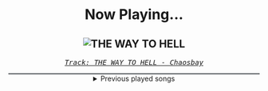 <div align="center"> 
<h1>Now Playing...</h1>

![THE WAY TO HELL](https://i.scdn.co/image/ab67616d00001e025f458edb4aecba10d6f03e56)
--
_<samp><a href="https://open.spotify.com/track/4Iw9bevTVZ1crmcjmvVqOo">Track: THE WAY TO HELL - Chaosbay</a></samp>_

<div style="border: 1px #4B5054 solid"></div>
<details>
  <summary>
    Previous played songs
  </summary>
  <table>
    <thead>
      <tr>
        <th>
          Artist
        </th>
        <th>
          Song
        </th>
        <th>
          Link
        </th>
      </tr>
    </thead>
    <tbody>
      <tr><td>Chaosbay</td><td>THE WAY TO HELL</td><td><a href="https://open.spotify.com/track/4Iw9bevTVZ1crmcjmvVqOo">https://open.spotify.com/track/4Iw9bevTVZ1crmcjmvVqOo</a></td></tr><tr><td>Wage War</td><td>MAGNETIC</td><td><a href="https://open.spotify.com/track/05YC4WRjFciJZUptWQiCIc">https://open.spotify.com/track/05YC4WRjFciJZUptWQiCIc</a></td></tr><tr><td>Spoken</td><td>Anymore</td><td><a href="https://open.spotify.com/track/0rvKb3mdElFOs6ex076OfG">https://open.spotify.com/track/0rvKb3mdElFOs6ex076OfG</a></td></tr><tr><td>MOTHICA</td><td>Curiosity Killed the Moth</td><td><a href="https://open.spotify.com/track/4e1u1LhPm0RhXqiZXwmPoN">https://open.spotify.com/track/4e1u1LhPm0RhXqiZXwmPoN</a></td></tr><tr><td>SETYØURSAILS</td><td>Lately</td><td><a href="https://open.spotify.com/track/1fmTIQNq5JQLag9ueHFx7g">https://open.spotify.com/track/1fmTIQNq5JQLag9ueHFx7g</a></td></tr><tr><td>ENMY</td><td>Fake</td><td><a href="https://open.spotify.com/track/2LDGAv09RgmY3zDxbVaGyP">https://open.spotify.com/track/2LDGAv09RgmY3zDxbVaGyP</a></td></tr><tr><td>Escape the Fate</td><td>H8 MY SELF</td><td><a href="https://open.spotify.com/track/2tT3dqnRrg8tgfXgwjfO4q">https://open.spotify.com/track/2tT3dqnRrg8tgfXgwjfO4q</a></td></tr><tr><td>DEXCORE</td><td>SKINDEEP</td><td><a href="https://open.spotify.com/track/4dcUUpN72qQeHcb76113wC">https://open.spotify.com/track/4dcUUpN72qQeHcb76113wC</a></td></tr><tr><td>Bad Omens</td><td>THE DRAIN</td><td><a href="https://open.spotify.com/track/0LSgZIdGUQtaXxlFN9thhc">https://open.spotify.com/track/0LSgZIdGUQtaXxlFN9thhc</a></td></tr><tr><td>Our Promise</td><td>Hijack</td><td><a href="https://open.spotify.com/track/09KJ1dgoRB1owmSoG3XShl">https://open.spotify.com/track/09KJ1dgoRB1owmSoG3XShl</a></td></tr><tr><td>Wage War</td><td>NAIL5</td><td><a href="https://open.spotify.com/track/7qD4fAVNgkhhQ7TAfwcLCa">https://open.spotify.com/track/7qD4fAVNgkhhQ7TAfwcLCa</a></td></tr><tr><td>Attila</td><td>Timebomb</td><td><a href="https://open.spotify.com/track/56F1dvYo8uAF0pVjJOgZQV">https://open.spotify.com/track/56F1dvYo8uAF0pVjJOgZQV</a></td></tr><tr><td>BAND-MAID</td><td>Don't you tell ME</td><td><a href="https://open.spotify.com/track/7pnJ7ud4Ggd4zWxLaqJ2R3">https://open.spotify.com/track/7pnJ7ud4Ggd4zWxLaqJ2R3</a></td></tr><tr><td>Memphis May Fire</td><td>Chaotic</td><td><a href="https://open.spotify.com/track/4mdp26YsqfiqL6Fj9DJmaV">https://open.spotify.com/track/4mdp26YsqfiqL6Fj9DJmaV</a></td></tr><tr><td>Doomcrusher</td><td>Reflect</td><td><a href="https://open.spotify.com/track/5el8qFaA0nXt8psK6tPUSM">https://open.spotify.com/track/5el8qFaA0nXt8psK6tPUSM</a></td></tr><tr><td>Archers</td><td>Drag Me Out</td><td><a href="https://open.spotify.com/track/10ATQv1vPZbCK1PnIBUwer">https://open.spotify.com/track/10ATQv1vPZbCK1PnIBUwer</a></td></tr><tr><td>SKYND</td><td>Heaven's Gate</td><td><a href="https://open.spotify.com/track/4I1eGb0kMvB29zq24uPwqf">https://open.spotify.com/track/4I1eGb0kMvB29zq24uPwqf</a></td></tr><tr><td>Alien Ant Farm</td><td>Fade</td><td><a href="https://open.spotify.com/track/7cCP9dxTaASXFQD3FoFZWR">https://open.spotify.com/track/7cCP9dxTaASXFQD3FoFZWR</a></td></tr><tr><td>Chaosbay</td><td>ARE YOU AFRAID?</td><td><a href="https://open.spotify.com/track/3NdcnTi3ufwrirDgHyEvNR">https://open.spotify.com/track/3NdcnTi3ufwrirDgHyEvNR</a></td></tr><tr><td>ASHEN</td><td>Desire</td><td><a href="https://open.spotify.com/track/1fD54fZmNS4rGgJYmWOvrv">https://open.spotify.com/track/1fD54fZmNS4rGgJYmWOvrv</a></td></tr>
    </tbody>
  </table>
</details>

</div>
